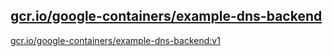 
[gcr.io/google-containers/example-dns-backend](https://hub.docker.com/r/anjia0532/google-containers.example-dns-backend/tags/)
-----


[gcr.io/google-containers/example-dns-backend:v1](https://hub.docker.com/r/anjia0532/google-containers.example-dns-backend/tags/)


